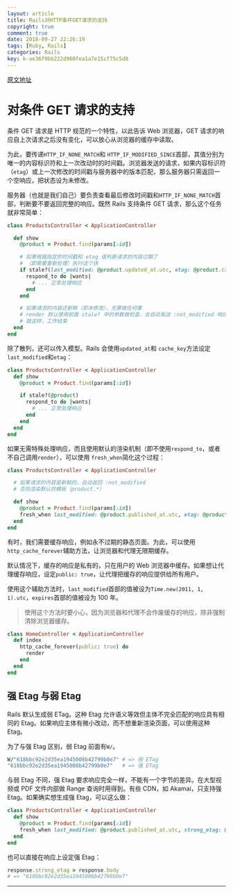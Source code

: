 ```yaml
---
layout: article
title: Rails对HTTP条件GET请求的支持
copyright: true
comment: true
date: 2018-09-27 22:26:19
tags: [Ruby, Rails]
categories: Rails
key: k-ae36f9bb222d960fea1a7e15cf75c5d8
---
```


[原文地址](https://ruby-china.github.io/rails-guides/caching_with_rails.html#conditional-get-support)

对条件 GET 请求的支持
======
条件 GET 请求是 HTTP 规范的一个特性，以此告诉 Web 浏览器，GET 请求的响应自上次请求之后没有变化，可以放心从浏览器的缓存中读取。


<!-- more -->

为此，要传递`HTTP_IF_NONE_MATCH`和 `HTTP_IF_MODIFIED_SINCE`首部，其值分别为唯一的内容标识符和上一次改动时的时间戳。浏览器发送的请求，如果内容标识符（`etag`）或上一次修改的时间戳与服务器中的版本匹配，那么服务器只需返回一个空响应，把状态设为未修改。

服务器（也就是我们自己）要负责查看最后修改时间戳和`HTTP_IF_NONE_MATCH`首部，判断要不要返回完整的响应。既然 Rails 支持条件 GET 请求，那么这个任务就非常简单：

``` ruby
class ProductsController < ApplicationController

  def show
    @product = Product.find(params[:id])

    # 如果根据指定的时间戳和 etag 值判断请求的内容过期了
    # （即需要重新处理）执行这个块
    if stale?(last_modified: @product.updated_at.utc, etag: @product.cache_key)
      respond_to do |wants|
        # ... 正常处理响应
      end
    end

    # 如果请求的内容还新鲜（即未修改），无需做任何事
    # render 默认使用前面 stale? 中的参数做检查，会自动发送 :not_modified 响应
    # 就这样，工作结束
  end
end
```

除了散列，还可以传入模型。Rails 会使用`updated_at`和 `cache_key`方法设定`last_modified`和`etag`：

``` ruby
class ProductsController < ApplicationController
  def show
    @product = Product.find(params[:id])

    if stale?(@product)
      respond_to do |wants|
        # ... 正常处理响应
      end
    end
  end
end
```

如果无需特殊处理响应，而且使用默认的渲染机制（即不使用`respond_to`，或者不自己调用`render`），可以使用 `fresh_when`简化这个过程：

``` ruby
class ProductsController < ApplicationController

  # 如果请求的内容是新鲜的，自动返回 :not_modified
  # 否则渲染默认的模板（product.*）

  def show
    @product = Product.find(params[:id])
    fresh_when last_modified: @product.published_at.utc, etag: @product
  end
end
```

有时，我们需要缓存响应，例如永不过期的静态页面。为此，可以使用 `http_cache_forever`辅助方法，让浏览器和代理无限期缓存。

默认情况下，缓存的响应是私有的，只在用户的 Web 浏览器中缓存。如果想让代理缓存响应，设定`public: true`，让代理把缓存的响应提供给所有用户。

使用这个辅助方法时，`last_modified`首部的值被设为`Time.new(2011, 1, 1).utc`，`expires`首部的值被设为 100 年。


> 使用这个方法时要小心，因为浏览器和代理不会作废缓存的响应，除非强制清除浏览器缓存。


``` ruby
class HomeController < ApplicationController
  def index
    http_cache_forever(public: true) do
      render
    end
  end
end
```

强 Etag 与弱 Etag
-------
Rails 默认生成弱 ETag。这种 Etag 允许语义等效但主体不完全匹配的响应具有相同的 Etag。如果响应主体有微小改动，而不想重新渲染页面，可以使用这种 Etag。

为了与强 Etag 区别，弱 Etag 前面有`W/`。
``` ruby
W/"618bbc92e2d35ea1945008b42799b0e7" # => 弱 ETag
"618bbc92e2d35ea1945008b42799b0e7"   # => 强 ETag
```

与弱 Etag 不同，强 Etag 要求响应完全一样，不能有一个字节的差异。在大型视频或 PDF 文件内部做 Range 查询时用得到。有些 CDN，如 Akamai，只支持强 Etag。如果确实想生成强 Etag，可以这么做：

``` ruby
class ProductsController < ApplicationController
  def show
    @product = Product.find(params[:id])
    fresh_when last_modified: @product.published_at.utc, strong_etag: @product
  end
end
```

也可以直接在响应上设定强 Etag：

``` ruby
response.strong_etag = response.body
# => "618bbc92e2d35ea1945008b42799b0e7"
```
---